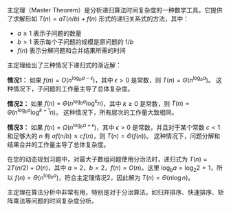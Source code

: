 主定理（Master Theorem）是分析递归算法时间复杂度的一种数学工具。它提供了求解形如 $T(n) = aT(n/b) + f(n)$ 形式的递归关系式的方法，其中：

- $a \geq 1$ 表示子问题的数量
- $b > 1$ 表示每个子问题的规模是原问题的 $1/b$
- $f(n)$ 表示分解问题和合并结果所需的时间

主定理给出了三种情况下递归式的渐近解：

**情况1：** 如果 $f(n) = O(n^{\log_b a-\epsilon})$，其中 $\epsilon > 0$ 是常数，则 $T(n) = \Theta(n^{\log_b a})$。
这种情况下，子问题的工作量主导了总体复杂度。

**情况2：** 如果 $f(n) = \Theta(n^{\log_b a} \log^k n)$，其中 $k \geq 0$ 是常数，则 $T(n) = \Theta(n^{\log_b a} \log^{k+1} n)$。
这种情况下，所有层次的工作量大致相同。

**情况3：** 如果 $f(n) = \Omega(n^{\log_b a+\epsilon})$，其中 $\epsilon > 0$ 是常数，并且对于某个常数 $c < 1$ 和足够大的 $n$ 有 $af(n/b) \leq cf(n)$，则 $T(n) = \Theta(f(n))$。
这种情况下，问题分解和结果合并的工作量主导了总体复杂度。

在您的动态规划习题中，对最大子数组问题使用分治法时，递归式为 $T(n) = 2T(n/2) + O(n)$，其中 $a=2$，$b=2$，$f(n) = O(n)$。这里 $\log_b a = \log_2 2 = 1$，所以 $f(n) = \Theta(n^{\log_b a})$，符合主定理情况2，因此解为 $T(n) = \Theta(n \log n)$。

主定理在算法分析中非常有用，特别是对于分治算法，如归并排序、快速排序、矩阵乘法等问题的时间复杂度分析。
